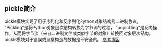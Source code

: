 ## pickle简介
pickle模块实现了用于序列化和反序列化Python对象结构的二进制协议。 “Pickling”是将Python对象层次结构转换为字节流的过程， “unpickling”是反向操作，从而将字节流（来自二进制文件或类似字节的对象）转换回对象层次结构。pickle模块对于错误或恶意构造的数据是不安全的。
[参考博客](https://www.cnblogs.com/baby-lily/p/10990026.html)
